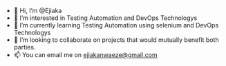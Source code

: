 - 👋 Hi, I’m @Ejiaka
- 👀 I’m interested in Testing Automation and DevOps Technologys
- 🌱 I’m currently learning Testing Automation using selenium and DevOps Technologys
- 💞️ I’m looking to collaborate on projects that would mutually benefit both parties.
- 📫 You can email me on ejiakanwaeze@gmail.com 

<!---
Ejiaka/Ejiaka is a ✨ special ✨ repository because its `README.md` (this file) appears on your GitHub profile.
You can click the Preview link to take a look at your changes.
--->
